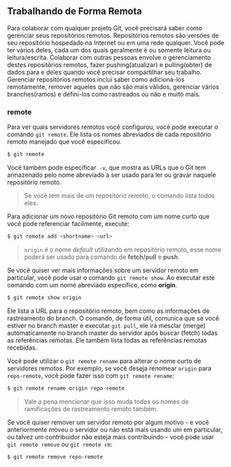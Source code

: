 ## Trabalhando de Forma Remota

Para colaborar com qualquer projeto Git, você precisará saber como gerenciar seus repositórios remotos. Repositórios remotos são versões de seu repositório hospedado na Internet ou em uma rede qualquer. Você pode ter vários deles, cada um dos quais geralmente é ou somente leitura ou leitura/escrita. Colaborar com outras pessoas envolve o gerenciamento destes repositórios remotos, fazer pushing(atualizar) e pulling(obter) de dados para e deles quando você precisar compartilhar seu trabalho. Gerenciar repositórios remotos inclui saber como adicioná-los remotamente, remover aqueles que não são mais válidos, gerenciar vários branches(ramos) e defini-los como rastreados ou não e muito mais.

### remote

Para ver quais servidores remotos você configurou, você pode executar o comando `git remote`. Ele lista os nomes abreviados de cada repositório remoto manejado que você especificou.

```bash
$ git remote
```

Você também pode especificar` -v`, que mostra as URLs que o Git tem armazenado pelo nome abreviado a ser usado para ler ou gravar naquele repositório remoto.

> Se você tem mais de um repositório remoto, o comando lista todos eles.

Para adicionar um novo repositório Git remoto com um nome curto que você pode referenciar facilmente, execute:

```bash
$ git remote add <shortname> <url>
```

> `origin` é o nome _default_ utilizando em repositório remoto, esse nome poderá ser usado para comando de **fetch/pull** e **push**.

Se você quiser ver mais informações sobre um servidor remoto em particular, você pode usar o comando `git remote show`. Ao executar este comando com um nome abreviado específico, como **origin**.

```bash
$ git remote show origin
```

Ele lista a URL para o repositório remoto, bem como as informações de rastreamento do branch. O comando, de forma útil, comunica que se você estiver no branch master e executar `git pull`, ele irá mesclar (merge) automaticamente no branch master do servidor após buscar (fetch) todas as referências remotas. Ele também lista todas as referências remotas recebidas.

Você pode utilizar o `git remote rename` para alterar o nome curto de servidores remotos. Por exemplo, se você deseja renomear `origin` para `repo-remote`, você pode fazer isso com `git remote rename`:

```bash
$ git remote rename origin repo-remote
```

> Vale a pena mencionar que isso muda todos os nomes de ramificações de rastreamento remoto também.

Se você quiser remover um servidor remoto por algum motivo - e você anteriormente moveu o servidor ou não está mais usando um em particular, ou talvez um contribuidor não esteja mais contribuindo - você pode usar `git remote remove` ou `git remote rm`:

```bash
$ git remote remove repo-remote
```
